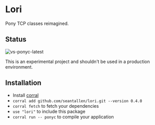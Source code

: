 # Lori

Pony TCP classes reimagined.

## Status

![vs-ponyc-latest](https://github.com/seantallen/lori/workflows/vs-ponyc-latest/badge.svg)

This is an experimental project and shouldn't be used in a production environment.

## Installation

* Install [corral](https://github.com/ponylang/corral)
* `corral add github.com/seantallen/lori.git --version 0.4.0`
* `corral fetch` to fetch your dependencies
* `use "lori"` to include this package
* `corral run -- ponyc` to compile your application
